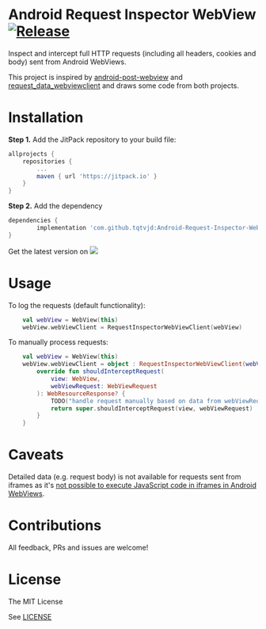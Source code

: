 # Android Request Inspector WebView [![Release](https://jitpack.io/v/tqtvjd/Android-Request-Inspector-WebView.svg)](https://jitpack.io/#tqtvjd/Android-Request-Inspector-WebView)

Inspect and intercept full HTTP requests (including all headers, cookies and body) sent from Android WebViews.

This project is inspired by [android-post-webview](https://github.com/KeejOow/android-post-webview) and [request_data_webviewclient](https://github.com/KonstantinSchubert/request_data_webviewclient) and draws some code from both projects.

Installation
===

**Step 1.** Add the JitPack repository to your build file:

```gradle
allprojects {
	repositories {
		...
		maven { url 'https://jitpack.io' }
	}
}
```

**Step 2.** Add the dependency

```gradle
dependencies {
        implementation 'com.github.tqtvjd:Android-Request-Inspector-WebView:1.0.4'
}
```

Get the latest version on [![](https://jitpack.io/v/tqtvjd/Android-Request-Inspector-WebView.svg)](https://jitpack.io/#tqtvjd/Android-Request-Inspector-WebView)

Usage
===

To log the requests (default functionality):

```kotlin
    val webView = WebView(this)
    webView.webViewClient = RequestInspectorWebViewClient(webView)
```

To manually process requests:

```kotlin
    val webView = WebView(this)
    webView.webViewClient = object : RequestInspectorWebViewClient(webView) {
        override fun shouldInterceptRequest(
            view: WebView,
            webViewRequest: WebViewRequest
        ): WebResourceResponse? {
            TODO("handle request manually based on data from webViewRequest and return custom response")
            return super.shouldInterceptRequest(view, webViewRequest)
        }
    }
```

Caveats
===

Detailed data (e.g. request body) is not available for requests sent from iframes as it's [not possible to execute JavaScript code in iframes in Android WebViews](https://stackoverflow.com/questions/47820169/android-webview-run-javascript-in-all-frames-including-iframes).

Contributions
===

All feedback, PRs and issues are welcome!

License
===
The MIT License

See [LICENSE](LICENSE)
